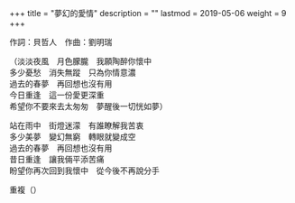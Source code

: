 +++
title = "夢幻的愛情"
description = ""
lastmod = 2019-05-06
weight = 9
+++

作詞：貝哲人　作曲：劉明瑞

（淡淡夜風　月色朦朧　我願陶醉你懷中  
多少憂愁　消失無蹤　只為你情意濃  
過去的春夢　再回想也沒有用  
今日重逢　這一份愛更深重  
希望你不要來去太匆匆　夢醒後一切恍如夢）  

站在雨中　街燈迷濛　有誰瞭解我苦衷  
多少美夢　變幻無窮　轉眼就變成空  
過去的春夢　再回想也沒有用  
昔日重逢　讓我倆平添苦痛  
盼望你再次回到我懷中　從今後不再說分手  

重複（）